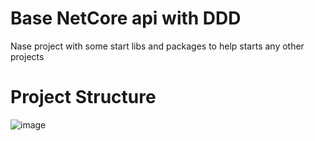 # Base NetCore api with DDD
Nase project with some start libs and packages to help starts any other projects

# Project Structure

![image](https://user-images.githubusercontent.com/24505963/112738272-35e7e180-8f40-11eb-85f1-06f60969acdc.png)
